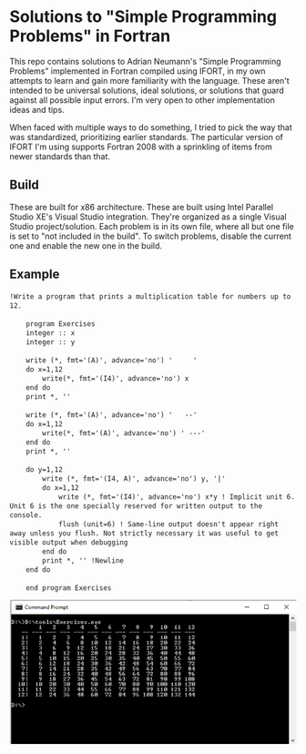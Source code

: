 # Solutions to "Simple Programming Problems" in Fortran
This repo contains solutions to Adrian Neumann's "Simple Programming Problems" implemented in Fortran compiled using IFORT, in my own attempts to learn and gain more familiarity with the language. These aren't intended to be universal solutions, ideal solutions, or solutions that guard against all possible input errors. I'm very open to other implementation ideas and tips.

When faced with multiple ways to do something, I tried to pick the way that was standardized, prioritizing earlier standards. The particular version of IFORT I'm using supports Fortran 2008 with a sprinkling of items from newer standards than that.

## Build
These are built for x86 architecture. These are built using Intel Parallel Studio XE's Visual Studio integration.
They're organized as a single Visual Studio project/solution. Each problem is in its own file, where all but one file is set to "not included in the build". To switch problems, disable the current one and enable the new one in the build.

## Example
```
!Write a program that prints a multiplication table for numbers up to 12.
    
    program Exercises
    integer :: x
    integer :: y
    
    write (*, fmt='(A)', advance='no') '     '
    do x=1,12
        write(*, fmt='(I4)', advance='no') x
    end do
    print *, ''
    
    write (*, fmt='(A)', advance='no') '   --'
    do x=1,12
        write(*, fmt='(A)', advance='no') ' ---'
    end do
    print *, ''
    
    do y=1,12
        write (*, fmt='(I4, A)', advance='no') y, '|'
        do x=1,12
            write (*, fmt='(I4)', advance='no') x*y ! Implicit unit 6. Unit 6 is the one specially reserved for written output to the console.
            flush (unit=6) ! Same-line output doesn't appear right away unless you flush. Not strictly necessary it was useful to get visible output when debugging
        end do
        print *, '' !Newline
    end do
    
    end program Exercises
```

![Example image](https://raw.githubusercontent.com/clandrew/problemsf90/master/Images/Example.PNG "Example image.")

